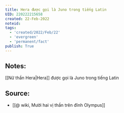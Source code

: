 ```yaml
---
title: Hera được gọi là Juno trong tiếng Latin
UID: 220222215658
created: 22-Feb-2022
noteid:
tags:
  - 'created/2022/Feb/22'
  - 'evergreen'
  - 'permanent/fact'
publish: True
---
```

## Notes:
[[Nữ thần Hera|Hera]] được gọi là Juno trong tiếng Latin

## Source:
- [[@ wiki, Mười hai vị thần trên đỉnh Olympus]]




